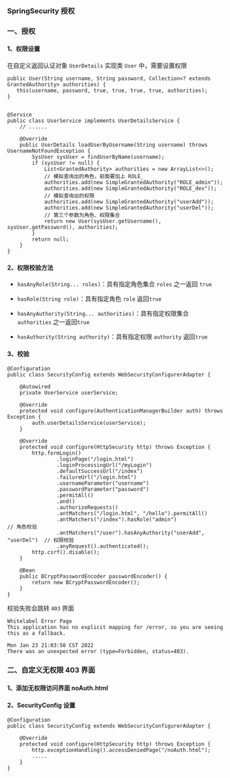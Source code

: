 ### SpringSecurity 授权​
### 一、授权
#### 1、权限设置
在自定义返回认证对象 `UserDetails` 实现类 `User` 中，需要设置权限

```
public User(String username, String password, Collection<? extends GrantedAuthority> authorities) {
   this(username, password, true, true, true, true, authorities);
}


@Service
public class UserService implements UserDetailsService {
    // ......
    
    @Override
    public UserDetails loadUserByUsername(String username) throws UsernameNotFoundException {
        SysUser sysUser = findUserByName(username);
        if (sysUser != null) {
            List<GrantedAuthority> authorities = new ArrayList<>();
            // 模拟查询出的角色，前面要加上 ROLE_
            authorities.add(new SimpleGrantedAuthority("ROLE_admin"));
            authorities.add(new SimpleGrantedAuthority("ROLE_dev"));
            // 模拟查询出的权限
            authorities.add(new SimpleGrantedAuthority("userAdd"));
            authorities.add(new SimpleGrantedAuthority("userDel"));
            // 第三个参数为角色、权限集合
            return new User(sysUser.getUsername(), sysUser.getPassword(), authorities);
        }
        return null;
    }
}
```
    
#### 2、权限校验方法  
* `hasAnyRole(String... roles)`：具有指定角色集合 `roles` 之一返回 `true`

* `hasRole(String role)`：具有指定角色 `role` 返回`true`

* `hasAnyAuthority(String... authorities)`：具有指定权限集合 `authorities` 之一返回`true`

* `hasAuthority(String authority)`：具有指定权限 `authority` 返回`true`

              
#### 3、校验
```
@Configuration
public class SecurityConfig extends WebSecurityConfigurerAdapter {

    @Autowired
    private UserService userService;

    @Override
    protected void configure(AuthenticationManagerBuilder auth) throws Exception {
        auth.userDetailsService(userService);
    }

    @Override
    protected void configure(HttpSecurity http) throws Exception {
        http.formLogin()
                .loginPage("/login.html")           
                .loginProcessingUrl("/myLogin")      
                .defaultSuccessUrl("/index")        
                .failureUrl("/login.html")          
                .usernameParameter("username")      
                .passwordParameter("password")      
                .permitAll()
                .and()
                .authorizeRequests()
                .antMatchers("/login.html", "/hello").permitAll()                                
                .antMatchers("/index").hasRole("admin")                      // 角色校验
                .antMatchers("/user").hasAnyAuthority("userAdd", "userDel")  // 权限校验
                .anyRequest().authenticated();        
        http.csrf().disable();
    }

    @Bean
    public BCryptPasswordEncoder passwordEncoder() {
        return new BCryptPasswordEncoder();
    }
}
```

校验失败会跳转 `403` 界面  

```
Whitelabel Error Page
This application has no explicit mapping for /error, so you are seeing this as a fallback.

Mon Jan 23 21:03:50 CST 2022
There was an unexpected error (type=Forbidden, status=403).
```
  
  
### 二、自定义无权限 403 界面
#### 1、添加无权限访问界面 noAuth.html
#### 2、SecurityConfig 设置
```
@Configuration
public class SecurityConfig extends WebSecurityConfigurerAdapter {

    @Override
    protected void configure(HttpSecurity http) throws Exception {
        http.exceptionHandling().accessDeniedPage("/noAuth.html");
        .....
    }
}
```